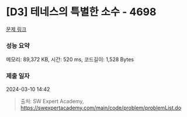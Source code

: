 # [D3] 테네스의 특별한 소수 - 4698 

[문제 링크](https://swexpertacademy.com/main/code/problem/problemDetail.do?contestProbId=AWRuoqCKkE0DFAXt) 

### 성능 요약

메모리: 89,372 KB, 시간: 520 ms, 코드길이: 1,528 Bytes

### 제출 일자

2024-03-10 14:42



> 출처: SW Expert Academy, https://swexpertacademy.com/main/code/problem/problemList.do